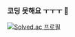 ### 코딩 못해요 ㅜㅜㅜ 👋

<!--
**jang010505/jang010505** is a ✨ _special_ ✨ repository because its `README.md` (this file) appears on your GitHub profile.

Here are some ideas to get you started:

- 🔭 I’m currently working on ...
- 🌱 I’m currently learning ...
- 👯 I’m looking to collaborate on ...
- 🤔 I’m looking for help with ...
- 💬 Ask me about ...
- 📫 How to reach me: ...
- 😄 Pronouns: ...
- ⚡ Fun fact: ...
-->
[![Solved.ac
프로필](http://mazassumnida.wtf/api/generate_badge?boj=jang010505)](https://solved.ac/ruddks1001)<!-- [![Solved.ac
프로필](http://mazassumnida.wtf/api/v2/generate_badge?boj=jang010505)](https://solved.ac/profile/ruddks1001)  -->
